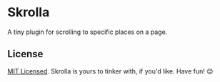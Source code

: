 # Skrolla

A tiny plugin for scrolling to specific places on a page.

## License

[MIT Licensed](LICENSE). Skrolla is yours to tinker with, if you'd like. Have fun! :blush: